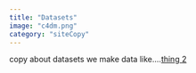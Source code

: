 ```yaml
---
title: "Datasets"
image: "c4dm.png"
category: "siteCopy"
---
```


copy about datasets we make data like....[thing 2](http://www.randomsite2.org)

